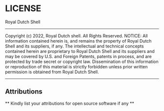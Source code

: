 # LICENSE

Royal Dutch Shell
__________________
Copyright (c) 2022, Royal Dutch shell. All Rights Reserved.
NOTICE:  All information contained herein is, and remains
the property of Royal Dutch Shell and its suppliers,
if any.  The intellectual and technical concepts contained
herein are proprietary to Royal Dutch Shell
and its suppliers and may be covered by U.S. and Foreign Patents,
patents in process, and are protected by trade secret or copyright law.
Dissemination of this information or reproduction of this material
is strictly forbidden unless prior written permission is obtained
from Royal Dutch Shell.
__________________

## Attributions

** Kindly list your attributions for open source software if any **